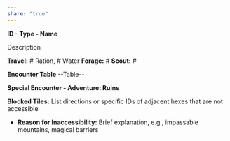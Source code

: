 ```yaml
---
share: "true"
---
```


**ID - Type - Name**

Description

**Travel:** # Ration, # Water
**Forage:** #
**Scout:** #

**Encounter Table**
--Table--

**Special Encounter - Adventure: Ruins**

**Blocked Tiles:** List directions or specific IDs of adjacent hexes that are not accessible
- **Reason for Inaccessibility:** Brief explanation, e.g., impassable mountains, magical barriers